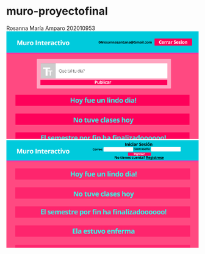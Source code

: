 # muro-proyectofinal
Rosanna María Amparo
202010953
![Mi captura de pantalla](https://github.com/RosannaM1/muro-proyectofinal/blob/main/Proyecto%20final/imagenes/1.PNG)
![Mi captura de pantalla](https://github.com/RosannaM1/muro-proyectofinal/blob/main/Proyecto%20final/imagenes/2.PNG)
